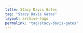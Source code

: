 ```yaml
---
title: Stacy Davis Gates
tag: "Stacy Davis Gates"
layout: archive-tags
permalink: "tag/stacy-davis-gates"
---
```

